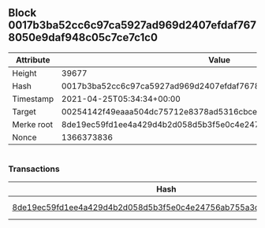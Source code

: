 ## Block 0017b3ba52cc6c97ca5927ad969d2407efdaf7678050e9daf948c05c7ce7c1c0

Attribute | Value
--- | ---
Height | 39677
Hash | 0017b3ba52cc6c97ca5927ad969d2407efdaf7678050e9daf948c05c7ce7c1c0
Timestamp | 2021-04-25T05:34:34+00:00
Target | 00254142f49eaaa504dc75712e8378ad5316cbcead634704b3734b6271167cc4
Merke root | 8de19ec59fd1ee4a429d4b2d058d5b3f5e0c4e24756ab755a3c9552bf3f3c575
Nonce | 1366373836

```

```

### Transactions

Hash | Amount
--- | ---
[8de19ec59fd1ee4a429d4b2d058d5b3f5e0c4e24756ab755a3c9552bf3f3c575](8de19ec59fd1ee4a429d4b2d058d5b3f5e0c4e24756ab755a3c9552bf3f3c575.md) | 10.00000000 SKEPTI 

